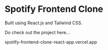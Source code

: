 # Spotify Frontend Clone 
Built using React.js and Tailwind CSS.

Do check out the project here...

spotify-frontend-clone-react-app.vercel.app

